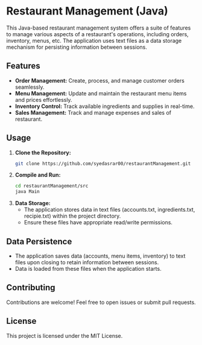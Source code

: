 # Restaurant Management (Java)

This Java-based restaurant management system offers a suite of features to manage various aspects of a restaurant's operations, including orders, inventory, menus, etc. The application uses text files as a data storage mechanism for persisting information between sessions.

## Features

- **Order Management:** Create, process, and manage customer orders seamlessly.
- **Menu Management:** Update and maintain the restaurant menu items and prices effortlessly.
- **Inventory Control:** Track available ingredients and supplies in real-time.
- **Sales Management:** Track and manage expenses and sales of restaurant. 

## Usage

1. **Clone the Repository:**
   ```bash
   git clone https://github.com/syedasrar00/restaurantManagement.git

2. **Compile and Run:**
    ```bash
    cd restaurantManagement/src
    java Main

3. **Data Storage:**
    - The application stores data in text files (accounts.txt, ingredients.txt, recipie.txt) within the project directory.
    - Ensure these files have appropriate read/write permissions.

## Data Persistence

  - The application saves data (accounts, menu items, inventory) to text files upon closing to retain information between sessions.
  - Data is loaded from these files when the application starts.
## Contributing
Contributions are welcome! Feel free to open issues or submit pull requests.

## License
This project is licensed under the MIT License.
